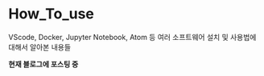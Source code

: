 # How_To_use
VScode, Docker, Jupyter Notebook, Atom 등 여러 소프트웨어 설치 및 사용법에 대해서 알아본 내용들

**현재 블로그에 포스팅 중**
